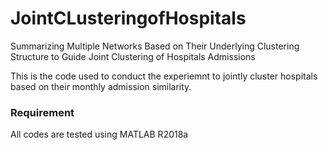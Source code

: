# JointCLusteringofHospitals
Summarizing Multiple Networks Based on Their Underlying Clustering Structure to Guide Joint Clustering of Hospitals Admissions

This is the code used to conduct the experiemnt to jointly cluster hospitals based on their monthly admission similarity.

### Requirement
All codes are tested using MATLAB R2018a

